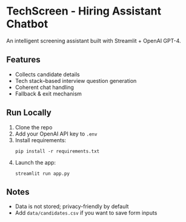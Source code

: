 # TechScreen - Hiring Assistant Chatbot

An intelligent screening assistant built with Streamlit + OpenAI GPT-4.

## Features
- Collects candidate details
- Tech stack–based interview question generation
- Coherent chat handling
- Fallback & exit mechanism

## Run Locally

1. Clone the repo
2. Add your OpenAI API key to `.env`
3. Install requirements:
   ```
   pip install -r requirements.txt
   ```
4. Launch the app:
   ```
   streamlit run app.py
   ```

## Notes
- Data is not stored; privacy-friendly by default
- Add `data/candidates.csv` if you want to save form inputs
